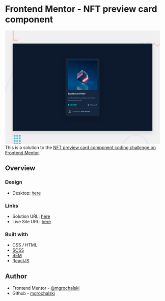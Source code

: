 # Frontend Mentor - NFT preview card component
![Design preview for the NFT preview card component coding challenge](./design/desktop-preview.jpg)
This is a solution to the [NFT preview card component coding challenge on Frontend Mentor](https://www.frontendmentor.io/challenges/nft-preview-card-component-SbdUL_w0U).

## Overview

### Design

- Desktop: [here](https://github.com/mgrochalski/nft-preview-card-component/blob/master/design/)

### Links

- Solution URL: [here](https://github.com/mgrochalski/nft-preview-card-component)
- Live Site URL: [here](https://mgrochalski.github.io/nft-preview-card-component/)

### Built with

- CSS / HTML
- [SCSS](https://sass-lang.com/)
- [BEM](https://getbem.com/)
- [ReactJS](https://reactjs.org/)

## Author

- Frontend Mentor - [@mgrochalski](https://www.frontendmentor.io/profile/mgrochalski)
- Github - [mgrochalski](https://github.com/mgrochalski)
